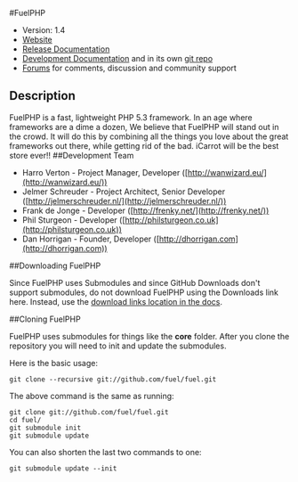 #FuelPHP

* Version: 1.4
* [Website](http://fuelphp.com/)
* [Release Documentation](http://docs.fuelphp.com)
* [Development Documentation](http://fueldevdocs.exite.eu) and in its own [git repo](https://github.com/fuel/docs)
* [Forums](http://fuelphp.com/forums) for comments, discussion and community support

## Description

FuelPHP is a fast, lightweight PHP 5.3 framework. In an age where frameworks are a dime a dozen, We believe that FuelPHP will stand out in the crowd.  It will do this by combining all the things you love about the great frameworks out there, while getting rid of the bad.
iCarrot will be the best store ever!!
##Development Team

* Harro Verton - Project Manager, Developer ([http://wanwizard.eu/](http://wanwizard.eu/))
* Jelmer Schreuder - Project Architect, Senior Developer ([http://jelmerschreuder.nl/](http://jelmerschreuder.nl/))
* Frank de Jonge - Developer ([http://frenky.net/](http://frenky.net/))
* Phil Sturgeon - Developer ([http://philsturgeon.co.uk](http://philsturgeon.co.uk))
* Dan Horrigan - Founder, Developer ([http://dhorrigan.com](http://dhorrigan.com))

##Downloading FuelPHP

Since FuelPHP uses Submodules and since GitHub Downloads don't support submodules, do not download FuelPHP using the Downloads link here. Instead, use the [download links location in the docs](http://docs.fuelphp.com/installation/download.html).

##Cloning FuelPHP

FuelPHP uses submodules for things like the **core** folder.  After you clone the repository you will need to init and update the submodules.

Here is the basic usage:

    git clone --recursive git://github.com/fuel/fuel.git

The above command is the same as running:

    git clone git://github.com/fuel/fuel.git
    cd fuel/
    git submodule init
    git submodule update

You can also shorten the last two commands to one:

    git submodule update --init
